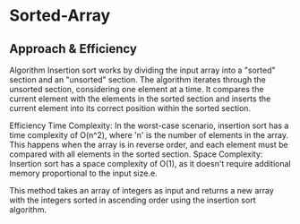 # Sorted-Array

## Approach & Efficiency
Algorithm
Insertion sort works by dividing the input array into a "sorted" section and an "unsorted" section. The algorithm iterates through the unsorted section, considering one element at a time. It compares the current element with the elements in the sorted section and inserts the current element into its correct position within the sorted section.

Efficiency
Time Complexity: In the worst-case scenario, insertion sort has a time complexity of O(n^2), where 'n' is the number of elements in the array. This happens when the array is in reverse order, and each element must be compared with all elements in the sorted section.
Space Complexity: Insertion sort has a space complexity of O(1), as it doesn't require additional memory proportional to the input size.e.

This method takes an array of integers as input and returns a new array with the integers sorted in ascending order using the insertion sort algorithm.